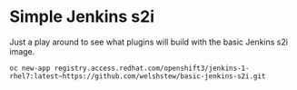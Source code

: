 # Simple Jenkins s2i

Just a play around to see what plugins will build with the basic Jenkins s2i image.

```
oc new-app registry.access.redhat.com/openshift3/jenkins-1-rhel7:latest~https://github.com/welshstew/basic-jenkins-s2i.git
```

